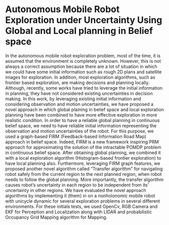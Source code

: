 # Autonomous Mobile Robot Exploration under Uncertainty Using Global and Local planning in Belief space

 In the autonomous mobile robot exploration problem, most of the time, it is assumed that the
environment is completely unknown. However, this is not always a correct assumption because
there are a lot of situation in which we could have some initial information such as rough 2D
plans and satellite images for exploration. In addition, most exploration algorithms, such as
frontier based exploration, are making decisions and planning locally. Although, recently, some
works have tried to leverage the initial information in planning, they have not considered
existing uncertainties in decision making. In this work, by leveraging existing initial information
and considering observation and motion uncertainties, we have proposed a novel approach in
which global plaining in belief space and local exploration planning have been combined to have
more effective exploration in more realistic condition. In order to have a reliable global planning
in continuous belief space, we need to have reliable initial information representing the
observation and motion uncertainties of the robot. For this purpose, we used a graph-based FIRM
(Feedback-based Information Road Map) approach in belief space. Indeed, FIRM is a new
framework inspiring PRM approach for approximating the solution of the intractable POMDP
problem in continuous belief space. After obtaining global planning, we combined it with a local
exploration algorithm (Histogram-based frontier exploration) to have local planning also.
Furthermore, leveraging FIRM graph features, we proposed another novel algorithm called
“Transfer algorithm” for navigating robot safely from the current region to the next planned
region, when robot needs to follow the global planning. More importantly, the transfer algorithm
causes robot’s uncertainty in each region to be independent from its’ uncertainty in other regions.
We have evaluated the novel approach algorithms by implementing it (them) in on a nonholonomic mobile robot with unicycle dynamic for several exploration problems in several
different environments. For these initials tests, we used OpenCv, RGB Camera and EKF for
Perception and Localization along with LIDAR and probabilistic Occupancy Grid Mapping
algorithm for Mapping.  
